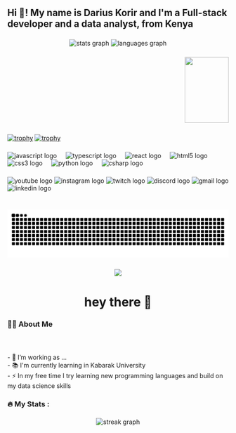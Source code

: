 <h2 align="left">Hi 👋! My name is Darius Korir and I'm a Full-stack developer and a data analyst, from Kenya</h2>

###

<div align="center">
  <img src="https://github-readme-stats.vercel.app/api?username=Pkorirdarius&hide_title=false&hide_rank=false&show_icons=true&include_all_commits=true&count_private=true&disable_animations=false&theme=dracula&locale=en&hide_border=false" height="150" alt="stats graph"  />
  <img src="https://github-readme-stats.vercel.app/api/top-langs?username=Pkorirdarius&locale=en&hide_title=false&layout=compact&card_width=320&langs_count=5&theme=dracula&hide_border=false" height="150" alt="languages graph"  />
</div>

###

<div align="right">
  <img height="150" width="100" src="https://media.giphy.com/media/M9gbBd9nbDrOTu1Mqx/giphy.gif"  />
</div>

###
[![trophy](https://github-profile-trophy.vercel.app/?username=Pkorirdarius)](https://github.com/ryo-ma/github-profile-trophy)
[![trophy](https://github-profile-trophy.vercel.app/?username=Pkorirdarius&theme=onedark)](https://github.com/ryo-ma/github-profile-trophy)

###
<div align="left">
  <img src="https://cdn.jsdelivr.net/gh/devicons/devicon/icons/javascript/javascript-original.svg" height="30" alt="javascript logo"  />
  <img width="12" />
  <img src="https://cdn.jsdelivr.net/gh/devicons/devicon/icons/typescript/typescript-original.svg" height="30" alt="typescript logo"  />
  <img width="12" />
  <img src="https://cdn.jsdelivr.net/gh/devicons/devicon/icons/react/react-original.svg" height="30" alt="react logo"  />
  <img width="12" />
  <img src="https://cdn.jsdelivr.net/gh/devicons/devicon/icons/html5/html5-original.svg" height="30" alt="html5 logo"  />
  <img width="12" />
  <img src="https://cdn.jsdelivr.net/gh/devicons/devicon/icons/css3/css3-original.svg" height="30" alt="css3 logo"  />
  <img width="12" />
  <img src="https://cdn.jsdelivr.net/gh/devicons/devicon/icons/python/python-original.svg" height="30" alt="python logo"  />
  <img width="12" />
  <img src="https://cdn.jsdelivr.net/gh/devicons/devicon/icons/csharp/csharp-original.svg" height="30" alt="csharp logo"  />
</div>

###

<div align="left">
  <img src="https://img.shields.io/static/v1?message=Youtube&logo=youtube&label=&color=FF0000&logoColor=white&labelColor=&style=for-the-badge" height="35" alt="youtube logo"  />
  <img src="https://img.shields.io/static/v1?message=Instagram&logo=instagram&label=&color=E4405F&logoColor=white&labelColor=&style=for-the-badge" height="35" alt="instagram logo"  />
  <img src="https://img.shields.io/static/v1?message=Twitch&logo=twitch&label=&color=9146FF&logoColor=white&labelColor=&style=for-the-badge" height="35" alt="twitch logo"  />
  <img src="https://img.shields.io/static/v1?message=Discord&logo=discord&label=&color=7289DA&logoColor=white&labelColor=&style=for-the-badge" height="35" alt="discord logo"  />
  <img src="https://img.shields.io/static/v1?message=Gmail&logo=gmail&label=&color=D14836&logoColor=white&labelColor=&style=for-the-badge" height="35" alt="gmail logo"  />
  <img src="https://img.shields.io/static/v1?message=LinkedIn&logo=linkedin&label=&color=0077B5&logoColor=white&labelColor=&style=for-the-badge" height="35" alt="linkedin logo"  />
</div>

###

<br clear="both">

<img src="https://raw.githubusercontent.com/Pkorirdarius/Pkorirdarius/output/snake.svg" alt="Snake animation" />

###

<div align="center">
  <img src="https://visitor-badge.laobi.icu/badge?page_id=Pkorirdarius.Pkorirdarius&"  />
</div>

###

<h1 align="center">hey there 👋</h1>

###

<h3 align="left">👩‍💻  About Me</h3>

###

<p align="left"><br><br>- 🔭 I’m working as ...<br>- 📚 I'm currently learning in Kabarak University<br>- ⚡ In my free time I try learning new programming languages and build on my data science skills</p>


###

<h3 align="left">🔥  My Stats :</h3>

###

<div align="center">
  <img src="https://streak-stats.demolab.com?user=Pkorirdarius&locale=en&mode=daily&theme=dark&hide_border=false&border_radius=5&order=3" height="220" alt="streak graph"  />
</div>

###
